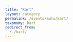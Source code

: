 ```yaml
---
title: "Kart"
layout: category
permalink: /events/auto/kart/
taxonomy: kart
redirect_from:
  - /kart/
---
```

